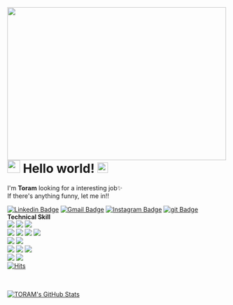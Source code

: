 
<img src="https://postfiles.pstatic.net/MjAyMDA5MTNfMjk5/MDAxNTk5OTc3ODk3NDgw.GGrNmc5gCqd9krGxpdSJKJXeARASrXJNYDKesyXqXCEg.tkJj2UYLTyaE_OUFGwwga58TojI2V5CIa5TVzbTN7YEg.JPEG.pjh980918/toram.jpg?type=w773" align="left" height="350px" width="500px">

# <img src="https://github.com/TheDudeThatCode/TheDudeThatCode/blob/master/Assets/Hi.gif" width="29px"> Hello world!&nbsp;<img src="https://github.com/TheDudeThatCode/TheDudeThatCode/blob/master/Assets/Earth.gif" width="24px">

I'm **Toram** looking for a interesting job✨<br/>
If there's anything funny, let me in!!<br/>

[![Linkedin Badge](https://img.shields.io/badge/-DIONNY_PARK-blue?style=flat-square&logo=Linkedin&logoColor=white&link=https://www.linkedin.com/in/dionny-park-748149160/)](https://www.linkedin.com/in/dionny-park-748149160/) [![Gmail Badge](https://img.shields.io/badge/torammade@gmail.com-c14438?style=flat-square&logo=Gmail&logoColor=white&link=mailto:torammade@gmail.com)](mailto:torammade@gmail.com) [![Instagram Badge](https://img.shields.io/badge/-@zhyeonny-e4405f?style=flat-square&labelColor=f94877&logo=instagram&logoColor=white&link=https://www.instagram.com/z_hyeonny/?hl=ko)](https://www.instagram.com/z_hyeonny/?hl=ko) [![git Badge](https://img.shields.io/badge/-TechBlog-darkgreen?style=flat-square&logo=git&logoColor=white&link=https://blog.naver.com/pjh980918)](https://blog.naver.com/pjh980918)
<br/>**Technical Skill** <br/>
<img src="https://img.shields.io/badge/-C%20&%20C++-659ad2?style=flat&logo=c%2B%2B&logoColor=ffffff"> <img src="https://img.shields.io/badge/-Java 8-06305b?style=flat&logo=java&logoColor=white"> <img src="https://img.shields.io/badge/-Python%203-black?style=flat&logo=python&logoColor=white"> <br />
<img src = "https://img.shields.io/badge/-HTML5-E34F26?style=flat&logo=html5&logoColor=white"> <img src = "https://img.shields.io/badge/-CSS3-1572B6?style=flat&logo=css3&logoColor=white">  <img src="https://img.shields.io/badge/-JavaScript-black?style=flat&logo=javascript&logoColor=eed718"> 
<img src="https://img.shields.io/badge/-django-black?style=flat&logo=django"> <br />
<img src="https://img.shields.io/badge/-Problem%20Solving-ffa804?style=flat"> <img src="https://img.shields.io/badge/-Database%20Management-4d008f?style=flat"> <br />
<img src="https://img.shields.io/badge/-Android-black?style=flat&logo=android"> 
<img src="https://img.shields.io/badge/-Kotlin-black?style=flat&logo=Kotlin"> 
<img src="https://img.shields.io/badge/-unity-black?style=flat&logo=unity"> <br/>
<img src="https://img.shields.io/badge/-Machine%20Learning-102230?style=flat"> <img src="https://img.shields.io/badge/-R-black?style=flat&logo=r&logoColor=5b8cc4"> <br />
[![Hits](https://hits.seeyoufarm.com/api/count/incr/badge.svg?url=https%3A%2F%2Fgithub.com%2FJooEHyeon&count_bg=%23B0B0B0&title_bg=%23FD8F8F&icon=&icon_color=%23FF0000&title=hits&edge_flat=false)](https://hits.seeyoufarm.com)

<br/><br/>
<a href="https://github.com/JooEHyeon" align="right">
  <img src="https://github-readme-stats.vercel.app/api?username=JooEHyeon&show_icons=true" alt="TORAM's GitHub Stats" />
</a>
<br/>

<!--
**JooEHyeon/JooEHyeon** is a ✨ _special_ ✨ repository because its `README.md` (this file) appears on your GitHub profile.

Here are some ideas to get you started:

- 🔭 I’m currently working on ...
- 🌱 I’m currently learning ...
- 👯 I’m looking to collaborate on ...
- 🤔 I’m looking for help with ...
- 💬 Ask me about ...
- 📫 How to reach me: ...
- 😄 Pronouns: ...
- ⚡ Fun fact: ...

<img src="https://img.shields.io/badge/-Bootstrap-563D7C?style=flat&logo=bootstrap&logoColor=white">
<img src="https://img.shields.io/badge/-JSP-de6c1e?style=flat" > <img src="https://img.shields.io/badge/-PHP-5466b8?style=flat&logo=php&logoColor=white" > <br />
<img src="https://img.shields.io/badge/-Flask-0d7963?style=flat&logo=flask&logoColor=white"> <img src="https://img.shields.io/badge/-React-161616?style=flat&logo=react&logoColor=00d9ff"> <br/>
<img src="https://img.shields.io/badge/-Flutter-3a495d?style=flat&logo=flutter&logoColor=67b7f7"> <br />

<img src="https://img.shields.io/badge/-Microsoft%20Word-164ead?style=flat&logo=microsoft%20word"> <img src="https://img.shields.io/badge/-Microsoft%20Excel-026f39?style=flat&logo=microsoft%20excel"> <img src="https://img.shields.io/badge/-Microsoft%20PowerPoint-b9361a?style=flat&logo=microsoft%20powerpoint">
-->
